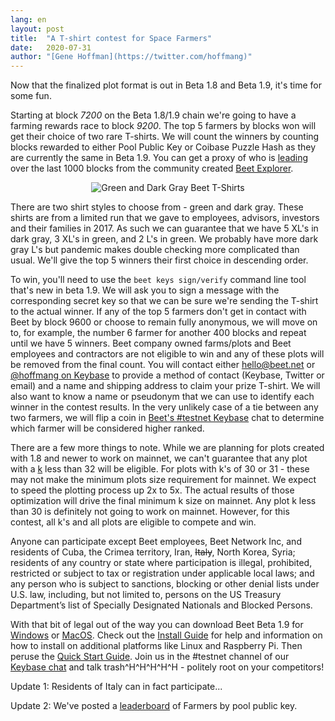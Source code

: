 ```yaml
---
lang: en
layout: post
title:  "A T-shirt contest for Space Farmers"
date:   2020-07-31
author: "[Gene Hoffman](https://twitter.com/hoffmang)"
---
```


Now that the finalized plot format is out in Beta 1.8 and Beta 1.9, it's time for some fun.

Starting at block *7200* on the Beta 1.8/1.9 chain we're going to have a farming rewards race to block *9200*. The top 5 farmers by blocks won will get their choice of two rare T-shirts. We will count the winners by counting blocks rewarded to either Pool Public Key or Coibase Puzzle Hash as they are currently the same in Beta 1.9. You can get a proxy of who is [leading](https://www.beetexplorer.com/charts/puzzlehashes) over the last 1000 blocks from the community created [Beet Explorer](https://www.beetexplorer.com/).

<p align="center">
  <img src="/assets/beet-t-shirts-2020-07-31.jpg" alt="Green and Dark Gray Beet T-Shirts" />
</p>

There are two shirt styles to choose from - green and dark gray. These shirts are from a limited run that we gave to employees, advisors, investors and their families in 2017. As such we can guarantee that we have 5 XL's in dark gray, 3 XL's in green, and 2 L's in green. We probably have more dark gray L's but pandemic makes double checking more complicated than usual. We'll give the top 5 winners their first choice in descending order.

To win, you'll need to use the `beet keys sign/verify` command line tool that's new in beta 1.9. We will ask you to sign a message with the corresponding secret key so that we can be sure we're sending the T-shirt to the actual winner. If any of the top 5 farmers don't get in contact with Beet by block 9600 or choose to remain fully anonymous, we will move on to, for example, the number 6 farmer for another 400 blocks and repeat until we have 5 winners. Beet company owned farms/plots and Beet employees and contractors are not eligible to win and any of these plots will be removed from the final count. You will contact either hello@beet.net or [@hoffmang on Keybase](https://keybase.io/hoffmang) to provide a method of contact (Keybase, Twitter or email) and a name and shipping address to claim your prize T-shirt. We will also want to know a name or pseudonym that we can use to identify each winner in the contest results. In the very unlikely case of a tie between any two farmers, we will flip a coin in [Beet's #testnet Keybase](https://keybase.io/team/beet_network.public) chat to determine which farmer will be considered higher ranked.

There are a few more things to note. While we are planning for plots created with 1.8 and newer to work on mainnet, we can't guarantee that any plot with a [k](https://github.com/Beet-Network/beet-blockchain/wiki/k-sizes) less than 32 will be eligible. For plots with k's of 30 or 31 - these may not make the minimum plots size requirement for mainnet. We expect to speed the plotting process up 2x to 5x. The actual results of those optimization will drive the final minimum k size on mainnet. Any plot k less than 30 is definitely not going to work on mainnet. However, for this contest, all k's and all plots are eligible to compete and win.

Anyone can participate except Beet employees, Beet Network Inc, and residents of Cuba, the Crimea territory, Iran, <s>Italy</s>, North Korea, Syria; residents of any country or state where participation is illegal, prohibited, restricted or subject to tax or registration under applicable local laws; and any person who is subject to sanctions, blocking or other denial lists under U.S. law, including, but not limited to, persons on the US Treasury Department’s list of Specially Designated Nationals and Blocked Persons.

With that bit of legal out of the way you can download Beet Beta 1.9 for [Windows](https://download.beet.net/beta-1.9-win64/BeetSetup-0.1.9.exe) or [MacOS](https://download.beet.net/beta-1.9-macos/Beet-0.1.9.dmg). Check out the [Install Guide](https://github.com/Beet-Network/beet-blockchain/wiki/INSTALL) for help and information on how to install on additional platforms like Linux and Raspberry Pi. Then peruse the [Quick Start Guide](https://github.com/Beet-Network/beet-blockchain/wiki/Quick-Start-Guide). Join us in the #testnet channel of our [Keybase chat](https://keybase.io/team/beet_network.public) and talk trash^H^H^H^H^H - politely root on your competitors!

Update 1: Residents of Italy can in fact participate...

Update 2: We've posted a [leaderboard](https://leaderboard.beet.net/) of Farmers by pool public key.
